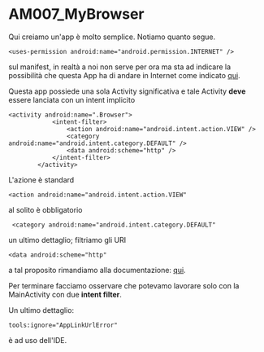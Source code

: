 # AM007_MyBrowser

Qui creiamo un'app è molto semplice. Notiamo quanto segue.
```
<uses-permission android:name="android.permission.INTERNET" />
```
sul manifest, in realtà a noi non serve per ora ma sta ad indicare la possibilità che questa App ha di andare in Internet come indicato [qui](https://developer.android.com/reference/android/Manifest.permission.html#INTERNET).

Questa app possiede una sola Activity significativa e tale Activity **deve** essere lanciata con un intent implicito
```
<activity android:name=".Browser">
            <intent-filter>
                <action android:name="android.intent.action.VIEW" />
                <category android:name="android.intent.category.DEFAULT" />
                <data android:scheme="http" />
            </intent-filter>
        </activity>
```
L'azione è standard
```
<action android:name="android.intent.action.VIEW"
```
al solito è obbligatorio
```
 <category android:name="android.intent.category.DEFAULT"
```
un ultimo dettaglio; filtriamo gli URI
```
<data android:scheme="http"
```
a tal proposito rimandiamo alla documentazione: [qui](https://developer.android.com/guide/topics/manifest/data-element.html).

Per terminare facciamo osservare che potevamo lavorare solo con la MainActivity con due **intent filter**.

Un ultimo dettaglio:
```
tools:ignore="AppLinkUrlError"
```
è ad uso dell'IDE.


